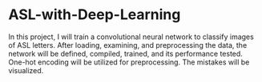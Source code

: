 # ASL-with-Deep-Learning
In this project, I will train a convolutional neural network to classify images of ASL letters.  After loading, examining, and preprocessing the data, the network will be defined, compiled, trained, and its performance tested.  One-hot encoding will be utilized for preprocessing.  The mistakes will be visualized. 

